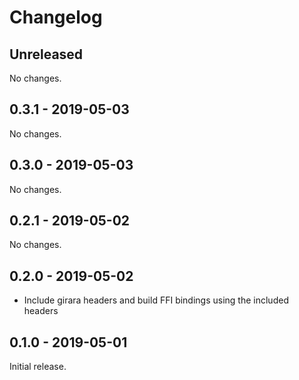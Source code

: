 # Changelog

## Unreleased

No changes.

## 0.3.1 - 2019-05-03

No changes.

## 0.3.0 - 2019-05-03

No changes.

## 0.2.1 - 2019-05-02

No changes.

## 0.2.0 - 2019-05-02

* Include girara headers and build FFI bindings using the included headers

## 0.1.0 - 2019-05-01

Initial release.
